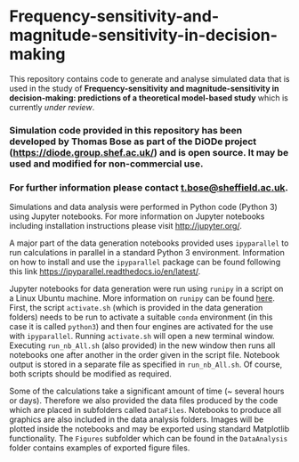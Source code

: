 # Frequency-sensitivity-and-magnitude-sensitivity-in-decision-making
This repository contains code to generate and analyse simulated data that is used in the study of **Frequency-sensitivity and magnitude-sensitivity in decision-making: predictions of a theoretical model-based study** which is currently *under review*.

### Simulation code provided in this repository has been developed by Thomas Bose as part of the DiODe project (https://diode.group.shef.ac.uk/) and is open source. It may be used and modified for non-commercial use.

### For further information please contact t.bose@sheffield.ac.uk.

Simulations and data analysis were performed in Python code (Python 3) using Jupyter notebooks. For more information on Jupyter notebooks including installation instructions please visit http://jupyter.org/. 

A major part of the data generation notebooks provided uses `ipyparallel` to run calculations in parallel in a standard Python 3 environment. Information on how to install and use the `ipyparallel` package can be found following this link https://ipyparallel.readthedocs.io/en/latest/.

Jupyter notebooks for data generation were run using `runipy` in a script on a Linux Ubuntu machine. More information on `runipy` can be found [here](https://pypi.org/project/runipy/). First, the script `activate.sh` (which is provided in the data generation folders) needs to be run to activate a suitable `conda` environment (in this case it is called `python3`) and then four engines are activated for the use with `ipyparallel`. Running `activate.sh` will open a new terminal window. Executing `run_nb_All.sh` (also provided) in the new window then runs all notebooks one after another in the order given in the script file. Notebook output is stored in a separate file as specified in `run_nb_All.sh`. Of course, both scripts should be modified as required.

Some of the calculations take a significant amount of time (~ several hours or days). Therefore we also provided the data files produced by the code which are placed in subfolders called `DataFiles`. Notebooks to produce all graphics are also included in the data analysis folders. Images will be plotted inside the notebooks and may be exported using standard Matplotlib functionality. The `Figures` subfolder which can be found in the `DataAnalysis` folder contains examples of exported figure files.
